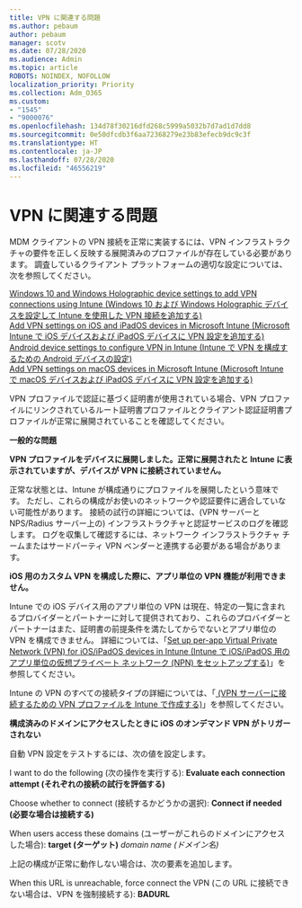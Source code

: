 ```yaml
---
title: VPN に関連する問題
ms.author: pebaum
author: pebaum
manager: scotv
ms.date: 07/28/2020
ms.audience: Admin
ms.topic: article
ROBOTS: NOINDEX, NOFOLLOW
localization_priority: Priority
ms.collection: Adm_O365
ms.custom:
- "1545"
- "9000076"
ms.openlocfilehash: 134d78f30216dfd268c5999a5032b7d7ad1d7dd8
ms.sourcegitcommit: 0e50dfcdb3f6aa72368279e23b83efecb9dc9c3f
ms.translationtype: HT
ms.contentlocale: ja-JP
ms.lasthandoff: 07/28/2020
ms.locfileid: "46556219"
---
```

# <a name="vpn-related-issues"></a>VPN に関連する問題

MDM クライアントの VPN 接続を正常に実装するには、VPN インフラストラクチャの要件を正しく反映する展開済みのプロファイルが存在している必要があります。 調査しているクライアント プラットフォームの適切な設定については、次を参照してください。 

[Windows 10 and Windows Holographic device settings to add VPN connections using Intune (Windows 10 および Windows Holographic デバイスを設定して Intune を使用した VPN 接続を追加する)](https://docs.microsoft.com/intune/vpn-settings-windows-10)  
[Add VPN settings on iOS and iPadOS devices in Microsoft Intune (Microsoft Intune で iOS デバイスおよび iPadOS デバイスに VPN 設定を追加する)](https://docs.microsoft.com/intune/vpn-settings-ios)  
[Android device settings to configure VPN in Intune (Intune で VPN を構成するための Android デバイスの設定)](https://docs.microsoft.com/intune/vpn-settings-android)  
[Add VPN settings on macOS devices in Microsoft Intune (Microsoft Intune で macOS デバイスおよび iPadOS デバイスに VPN 設定を追加する)](https://docs.microsoft.com/mem/intune/configuration/vpn-settings-macos)

VPN プロファイルで認証に基づく証明書が使用されている場合、VPN プロファイルにリンクされているルート証明書プロファイルとクライアント認証証明書プロファイルが正常に展開されていることを確認してください。

**一般的な問題**

**VPN プロファイルをデバイスに展開しました。正常に展開されたと Intune に表示されていますが、デバイスが VPN に接続されていません。**

正常な状態とは、Intune が構成通りにプロファイルを展開したという意味です。 ただし、これらの構成がお使いのネットワークや認証要件に適合していない可能性があります。 接続の試行の詳細については、(VPN サーバーと NPS/Radius サーバー上の) インフラストラクチャと認証サービスのログを確認します。 ログを収集して確認するには、ネットワーク インフラストラクチャ チームまたはサードパーティ VPN ベンダーと連携する必要がある場合があります。

**iOS 用のカスタム VPN を構成した際に、アプリ単位の VPN 機能が利用できません。**

Intune での iOS デバイス用のアプリ単位の VPN は現在、特定の一覧に含まれるプロバイダーとパートナーに対して提供されており、これらのプロバイダーとパートナーはまた、証明書の前提条件を満たしてからでないとアプリ単位の VPN を構成できません。 詳細については、「[Set up per-app Virtual Private Network (VPN) for iOS/iPadOS devices in Intune (Intune で iOS/iPadOS 用のアプリ単位の仮想プライベート ネットワーク (NPN) をセットアップする)](https://docs.microsoft.com/intune/vpn-setting-configure-per-app)」を参照してください。 

Intune の VPN のすべての接続タイプの詳細については、「[ (VPN サーバーに接続するための VPN プロファイルを Intune で作成する)](https://docs.microsoft.com/intune/vpn-settings-configure)」を参照してください。  

**構成済みのドメインにアクセスしたときに iOS のオンデマンド VPN がトリガーされない**

自動 VPN 設定をテストするには、次の値を設定します。

I want to do the following (次の操作を実行する): **Evaluate each connection attempt (それぞれの接続の試行を評価する)** 

Choose whether to connect (接続するかどうかの選択): **Connect if needed (必要な場合は接続する)**

When users access these domains (ユーザーがこれらのドメインにアクセスした場合): **target (ターゲット)** *domain name (ドメイン名)*

上記の構成が正常に動作しない場合は、次の要素を追加します。

When this URL is unreachable, force connect the VPN (この URL に接続できない場合は、VPN を強制接続する): **BADURL**